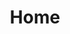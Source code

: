 ---
layout: home
title: Home
hero:
    name: Microsoft Community
    text: Online community for Microsoft enthusiasts
    tagline: Not associated with Microsoft
    image:
        src: /img/MSracoon.png
        alt: Visualization of the Microsoft logo sitting with a racoon.
    actions:
        - theme: brand
          text: Join server 
          link: https://aka.ms/community-discord
---